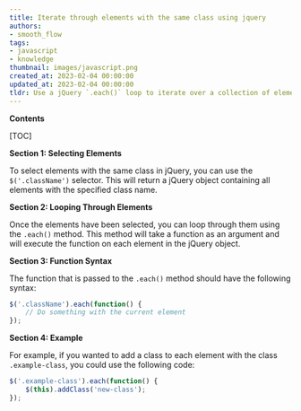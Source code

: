 ```yaml
---
title: Iterate through elements with the same class using jquery
authors:
- smooth_flow
tags:
- javascript
- knowledge
thumbnail: images/javascript.png
created_at: 2023-02-04 00:00:00
updated_at: 2023-02-04 00:00:00
tldr: Use a jQuery `.each()` loop to iterate over a collection of elements with the same class.
---
```


**Contents**

[TOC]

**Section 1: Selecting Elements**

To select elements with the same class in jQuery, you can use the `$('.className')` selector. This will return a jQuery object containing all elements with the specified class name.

**Section 2: Looping Through Elements**

Once the elements have been selected, you can loop through them using the `.each()` method. This method will take a function as an argument and will execute the function on each element in the jQuery object.

**Section 3: Function Syntax**

The function that is passed to the `.each()` method should have the following syntax: 

```js
$('.className').each(function() {
    // Do something with the current element
});
```

**Section 4: Example**

For example, if you wanted to add a class to each element with the class `.example-class`, you could use the following code:

```js
$('.example-class').each(function() {
    $(this).addClass('new-class');
});
```
